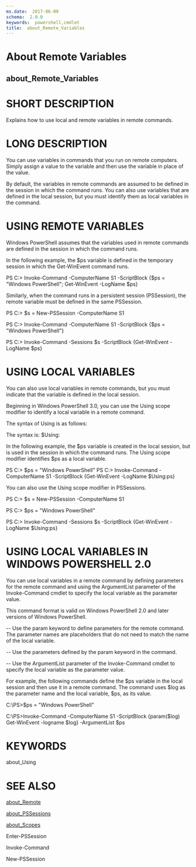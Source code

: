 ```yaml
---
ms.date:  2017-06-09
schema:  2.0.0
keywords:  powershell,cmdlet
title:  about_Remote_Variables
---
```


# About Remote Variables
## about_Remote_Variables


# SHORT DESCRIPTION

Explains how to use local and remote variables in remote
commands.

# LONG DESCRIPTION

You can use variables in commands that you run on remote
computers. Simply assign a value to the variable and then
use the variable in place of the value.

By default, the variables in remote commands are assumed
to be defined in the session in which the command runs. You
can also use variables that are defined in the local session,
but you must identify them as local
variables in the command.

# USING REMOTE VARIABLES


Windows PowerShell assumes that the variables used in remote
commands  are defined in the session in which the command runs.

In the following example, the $ps variable is defined in the
temporary  session in which the Get-WinEvent command runs.

PS C:> Invoke-Command -ComputerName S1 -ScriptBlock {$ps = "Windows PowerShell"; Get-WinEvent -LogName $ps}

Similarly, when the command runs in a persistent session (PSSession),
the remote variable must be defined in the same PSSession.

PS C:> $s = New-PSSession -ComputerName S1

PS C:> Invoke-Command -ComputerName S1 -ScriptBlock {$ps = "Windows PowerShell"}

PS C:> Invoke-Command -Sessions $s -ScriptBlock {Get-WinEvent -LogName $ps}

# USING LOCAL VARIABLES


You can also use local variables in remote commands, but you must
indicate that the variable is defined in the local session.

Beginning in Windows PowerShell 3.0, you can use the Using scope
modifier to identify a local variable in a remote command.

The syntax of Using is as follows:

The syntax is:
$Using:<VariableName>

In the following example, the $ps variable is created in the local
session, but is used in the session in which the command runs. The
Using scope modifier identifies $ps as a local variable.

PS C:> $ps = "Windows PowerShell"
PS C:> Invoke-Command -ComputerName S1 -ScriptBlock {Get-WinEvent -LogName $Using:ps}

You can also use the Using scope modifier in PSSessions.

PS C:> $s = New-PSSession -ComputerName S1

PS C:> $ps = "Windows PowerShell"

PS C:> Invoke-Command -Sessions $s -ScriptBlock {Get-WinEvent -LogName $Using:ps}

# USING LOCAL VARIABLES IN WINDOWS POWERSHELL 2.0


You can use local variables in a remote command by defining parameters
for the remote command and using the ArgumentList parameter of the
Invoke-Command cmdlet to specify the local variable as the parameter
value.

This command format is valid on Windows PowerShell 2.0 and later versions
of Windows PowerShell.

-- Use the param keyword to define parameters for the remote command.
The parameter names are placeholders that do not need to match the
name of the local variable.

-- Use the parameters defined by the param keyword in the command.

-- Use the ArgumentList parameter of the Invoke-Command cmdlet to
specify the local variable as the parameter value.

For example, the following commands define the $ps variable in the local
session and then use it in a remote command. The command uses $log as
the parameter name and the local variable, $ps, as its value.

C:\PS>$ps = "Windows PowerShell"

C:\PS>Invoke-Command -ComputerName S1 -ScriptBlock {param($log) Get-WinEvent -logname $log} -ArgumentList $ps

# KEYWORDS

about_Using

# SEE ALSO

[about_Remote](about_Remote.md)

[about_PSSessions](about_PSSessions.md)

[about_Scopes](about_Scopes.md)

Enter-PSSession

Invoke-Command

New-PSSession

